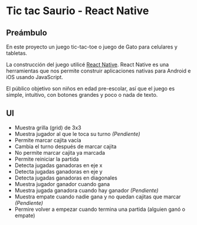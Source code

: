 # Tic tac Saurio - React Native

## Preámbulo

En este proyecto un juego tic-tac-toe o juego de Gato para celulares y tabletas.

La construcción del juego utilicé [React Native](https://facebook.github.io/react-native/).
React Native es una herramientas que nos permite construir aplicaciones nativas
para Android e iOS usando JavaScript.

El público objetivo son niños en edad pre-escolar, así que el
juego es simple, intuitivo, con botones grandes y poco o nada de texto.


## UI

*  Muestra grilla (grid) de 3x3
*  Muestra jugador al que le toca su turno *(Pendiente)*
*  Permite marcar cajita vacía
*  Cambia el turno después de marcar cajita
*  No permite marcar cajita ya marcada
*  Permite reiniciar la partida
*  Detecta jugadas ganadoras en eje x
*  Detecta jugadas ganadoras en eje y
*  Detecta jugadas ganadoras en diagonales
*  Muestra jugador ganador cuando gana
*  Muestra jugada ganadora cuando hay ganador *(Pendiente)*
*  Muestra empate cuando nadie gana y no quedan cajitas que marcar *(Pendiente)*
*  Permire volver a empezar cuando termina una partida (alguien ganó o empate) 
